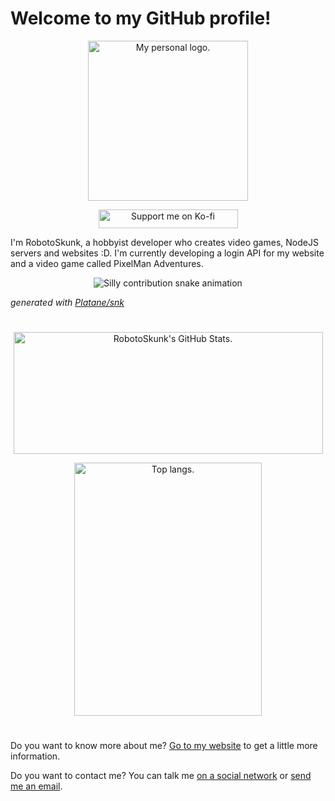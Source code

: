 # Welcome to my GitHub profile!

<div align="center">
  <p>
    <a href="https://robotoskunk.com" target="_blank">
      <img width="256" height="256" alt="My personal logo." src="https://robotoskunk.com/resources/img/meta-icon.png">
    </a>
  </p>
  <p>
    <a href="https://ko-fi.com/F1F576K8X"><img src="https://ko-fi.com/img/githubbutton_sm.svg" alt="Support me on Ko-fi" width="223" height="30"></a>
  </p>
</div>

I'm RobotoSkunk, a hobbyist developer who creates video games, NodeJS servers and websites :D. I'm currently developing a login API for my website and a video game called PixelMan Adventures.

<div align="center">
  <picture>
    <source media="(prefers-color-scheme: dark)" srcset="https://raw.githubusercontent.com/RobotoSkunk/RobotoSkunk/output/silly-contribution-snake-dark.svg" />
    <source media="(prefers-color-scheme: light)" srcset="https://raw.githubusercontent.com/RobotoSkunk/RobotoSkunk/output/silly-contribution-snake.svg" />
    <img alt="Silly contribution snake animation" src="github-snake.svg" />
  </picture>
</div>

_generated with [Platane/snk](https://github.com/Platane/snk)_

#

<div align="center">
  <p>
    <a href="https://github.com/anuraghazra/github-readme-stats" target="_blank">
      <img width="495" height="195" alt="RobotoSkunk's GitHub Stats." src="https://github-readme-stats.vercel.app/api?username=RobotoSkunk">
    </a>
  </p>
  <p>
    <a href="https://github.com/anuraghazra/github-readme-stats" target="_blank">
      <img width="300" height="405" alt="Top langs." src="https://github-readme-stats.vercel.app/api/top-langs/?username=anuraghazra&langs_count=8">
    </a>
  </p>
</div>

#

Do you want to know more about me? [Go to my website](https://robotoskunk.com/about) to get a little more information.

Do you want to contact me? You can talk me [on a social network](https://robotoskunk.com/social) or [send me an email](mailto:contact@robotoskunk.com).
